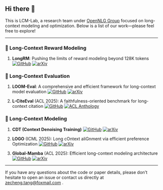 ## Hi there 👋

This is LCM-Lab, a research team under [OpenNLG Group](https://opennlg.cn/) focused on long-context modeling and optimization. Below is a list of our work—please feel free to explore!

---

### 🔹 Long-Context Reward Modeling
1. **LongRM**: Pushing the limits of reward modeling beyond 128K tokens [![GitHub](https://img.shields.io/badge/GitHub-Code-181717?logo=github)](https://github.com/LCM-Lab/LongRM)  [![arXiv](https://img.shields.io/badge/arXiv-2510.06915-B31B1B?logo=arxiv)](https://arxiv.org/abs/2510.06915)

### 🔹 Long-Context Evaluation
1. **LOOM-Eval**: A comprehensive and efficient framework for long-context model evaluation  [![GitHub](https://img.shields.io/badge/GitHub-Code-181717?logo=github)](https://github.com/LCM-Lab/LOOM-Eval)  [![arXiv](https://img.shields.io/badge/arXiv-2507.04723-B31B1B?logo=arxiv)](https://arxiv.org/abs/2507.04723)

2. **L-CiteEval** (ACL 2025): A faithfulness-oriented benchmark for long-context citation  [![GitHub](https://img.shields.io/badge/GitHub-Code-181717?logo=github)](https://github.com/LCM-Lab/L-CITEEVAL)  [![ACL Anthology](https://img.shields.io/badge/ACL-2025-4BA64B?logo=data:image/svg+xml;base64,PHN2ZyB4bWxucz0iaHR0cDovL3d3dy53My5vcmcvMjAwMC9zdmciIHZpZXdCb3g9IjAgMCAyNCAyNCI+PHBhdGggZmlsbD0iI2ZmZiIgZD0iTTEyIDEzLjVhMS41IDEuNSAwIDAgMCAxLjUtMS41IDEuNSAxLjUgMCAwIDAtMS41LTEuNSAxLjUgMS41IDAgMCAwLTEuNSAxLjUgMS41IDEuNSAwIDAgMCAxLjUgMS41em0wLTkuN2E5LjcgOS43IDAgMCAxIDkuNyA5LjcgOS43IDkuNyAwIDAgMS05LjcgOS43IDkuNyA5LjcgMCAwIDEtOS43LTkuNyA5LjcgOS43IDAgMCAxIDkuNy05Ljd6Ii8+PC9zdmc+)](https://aclanthology.org/2025.acl-long.263.pdf)


### 🔹 Long-Context Modeling
1. **CDT (Context Denoising Training)**  [![GitHub](https://img.shields.io/badge/GitHub-Code-181717?logo=github)](https://github.com/LCM-Lab/context-denoising-training) [![arXiv](https://img.shields.io/badge/arXiv-2510.05862-B31B1B?logo=arxiv)](https://arxiv.org/abs/2510.05862)

2. **LOGO** (ICML 2025): Long cOntext aliGnment via efficient preference Optimization  [![GitHub](https://img.shields.io/badge/GitHub-Code-181717?logo=github)](https://github.com/LCM-Lab/LOGO) [![arXiv](https://img.shields.io/badge/arXiv-2410.18533-B31B1B?logo=arxiv)](https://arxiv.org/abs/2410.18533)

3. **Global-Mamba** (ACL 2025): Efficient long-context modeling architecture  [![GitHub](https://img.shields.io/badge/GitHub-Code-181717?logo=github)](https://github.com/LCM-Lab/Global_Mamba)  [![arXiv](https://img.shields.io/badge/arXiv-2410.15678-B31B1B?logo=arxiv)](https://arxiv.org/abs/2410.15678)

---

If you have any questions about the code or paper details, please don’t hesitate to open an issue or contact us directly at zecheng.tang@foxmail.com .

<!--

**Here are some ideas to get you started:**

🙋‍♀️ A short introduction - what is your organization all about?
🌈 Contribution guidelines - how can the community get involved?
👩‍💻 Useful resources - where can the community find your docs? Is there anything else the community should know?
🍿 Fun facts - what does your team eat for breakfast?
🧙 Remember, you can do mighty things with the power of [Markdown](https://docs.github.com/github/writing-on-github/getting-started-with-writing-and-formatting-on-github/basic-writing-and-formatting-syntax)
-->
